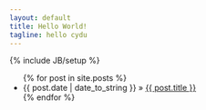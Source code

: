 ```yaml
---
layout: default 
title: Hello World!
tagline: hello cydu
---
```

{% include JB/setup %}

<ul class="posts">
    {% for post in site.posts %}
        <div class="post">
        <li><span>
        {{ post.date | date_to_string }}</span> &raquo; <a href="{{ BASE_PATH }}{{ post.url }}">{{ post.title }}</a>
        </li>
        </div>
    {% endfor %}
</ul> 
